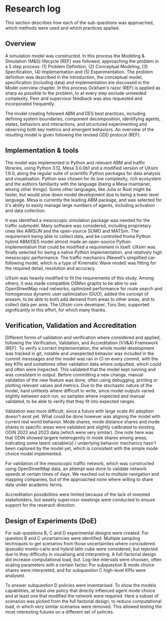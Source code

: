 # Research log
This section describes how each of the sub-questions was approached, which methods were used and which practices applied.

## Overview
A simulation model was constructed. In this process the Modeling & Simulation (M&S) lifecycle (REF) was followed, approaching the problem in a 5 step process: (1) Problem Definition, (2) Conceptual Modeling, (3) Specification, (4) Implementation and (5) Experimentation. The problem definition was described in the introduction, the conceptual model, specification (including data) and implementation are discussed in the Model overview chapter. In this process Ockham's razor (REF) is applied as sharp as possible to the problem, to at every step exclude unneeded complexity. Peer and supervisor feedback was also requested and incorporated frequently.

The model creating followed ABM and DES best practices, including defining system boundaries, component decomposition, identifying agents, states, behaviors and interactions, and structured experimenting and observing both key metrics and emergent behaviors. An overview of the resulting model is given following the revised ODD protocol (REF).

## Implementation & tools
The model was implemented in Python and relevant ABM and traffic libraries, using Python 3.12, Mesa 3.0.0b1 and a modified version of UXsim 1.6.0, along the regular suite of scientific Python packages for data analysis and visualisation. Python was chosen for its low complexity, rich ecosystem and the authors familiarity with the language (being a Mesa maintainer, among other things). Some other languages, like Julia or Rust might be faster, but would slow down model development due to being a lower level language. Mesa is currently the leading ABM package, and was selected for it's ability to easily manage large numbers of agents, including activation and data collection.

It was identified a mesoscopic simulation package was needed for the traffic submodel. Many software was considered, including proprietary ones like AIMSUN and the open-source SUMO and MATSim. The requirement being able to collect data, and be controlled froma Python hybrid ABM/DES model almost made an open-source Python implementation that could be modified a requirement in itself. UXsim was finally selected for being a native Python implementation, and relatively high mesoscopic performance. The traffic mechanics (Newell's simplified car-following model, which is a type of Kinematic Wave model) was fitting for the required detail, resolution and accuracy.

UXsim was heavily modified to fit the requirements of this study. Among others, it was made compatible OSMxn graphs to be able to use OpenStreetMap road networks, optimized performance for route search and homogenous dynamic user optimization (DUO), added the concept of areasm, to be able to both add demand from areas to other areas, and to collect data per area. The UXsim core developer, Toru Seo, supported significantly in this effort, for which many thanks.

## Verification, Validation and Accreditation
Different forms of validation and verification where considered and applied, following the Verification, Validation, and Accreditation (VV&A) Framework (REF). To verify a correct implementation, the whole model development was tracked in git, notable and unexpected behavior was included in the commit messsages and the model was ran in CI on every commit, with the key KPIs and sometimes other validation data where outputted, which could and often were inspected. This validated that the model kept running and was consistent in output. Before committing a new change, manual validation of the new feature was done, often using debugging, printing or plotting relevant values and metrics. Due to the stochastic nature of the model, hard unittests where difficult to write, since model outputs varied slightly between each run, so samples where inspected and manual validated, to be able to verify that they fit into expected ranges.

Validation was more difficult, since a future with large scale AV adoption doesn't exist yet. What could be done however was aligning the model with current real world behavior. Mode shares, mode distance shares and mode shares to specific areas were validated and slightly calibrated to existing ODiN 2022 and 2023 data (which were very similar). One note here was that ODiN showed largere heterogenity in mode shares among areas, indicating some latent variable(s) / underlying behavior mechanics hasn't been captured by the model yet, which is consistent with the simple mode choice model implemented.

For validation of the mesoscopic traffic network, which was constructed using OpenStreetMap data, an attempt was done to validate network speeds at certain times of days. We reached out to multiple navigation and mapping companies, but of the approached none where willing to share data under academic terms.

Accreditation possibilities were limited because of the lack of invested stakeholders, but weekly supervisor meetings were conducted to ensure support for the reserach direction.

## Design of Experiments (DoE)
For sub-questions B, C and D experimental designs were created. For question B and C uncertaincies were identified. Multiple sampling techniques to get scenarios from those uncertainties where concisdered. (pseudo) monto-carlo and hybrid latin cube were considered, but rejected due to they difficulty in visualising and interpreting. A full-factorial design did increase computational load, but. Log-like intervals were choosen, often scaling parameters with a certain factor. For subquestion B mode choice shares were interpreted, and for subquestion C high-level KPIs were analysed.

To answer subquestion D policies were inventarised. To show the models capabilities, at least one policy that directly inflenced agent mode choice and at least one that modified the network were required. Here a subset of scenarios was picked from the full factorial design, to reduce computational load, in which very similar scenarios were removed. This allowed testing the most interesting futures on a different set of policies.